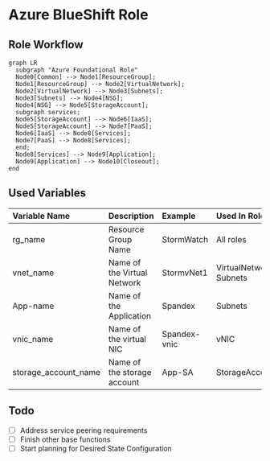 # Azure BlueShift Role

## Role Workflow

```mermaid
graph LR
  subgraph "Azure Foundational Role"
  Node0[Common] --> Node1[ResourceGroup];
  Node1[ResourceGroup] --> Node2[VirtualNetwork];
  Node2[VirtualNetwork] --> Node3[Subnets];
  Node3[Subnets] --> Node4[NSG];
  Node4[NSG] --> Node5[StorageAccount];
  subgraph services;
  Node5[StorageAccount] --> Node6[IaaS];
  Node5[StorageAccount] --> Node7[PaaS];
  Node6[IaaS] --> Node8[Services];
  Node7[PaaS] --> Node8[Services];
  end;
  Node8[Services] --> Node9[Application];
  Node9[Application] --> Node10[Closeout];
end
```

## Used Variables

| Variable Name | Description | Example | Used In Role |
| :--- | :--- | :--- | :--- |
| rg_name | Resource Group Name | StormWatch | All roles |
| vnet_name | Name of the Virtual Network | StormvNet1 | VirtualNetwork, Subnets |
| App-name | Name of the Application | Spandex | Subnets |
| vnic_name | Name of the virtual NIC | Spandex-vnic | vNIC |
| storage_account_name | Name of the storage account | App-SA | StorageAccount |

## Todo

- [ ] Address service peering requirements
- [ ] Finish other base functions
- [ ] Start planning for Desired State Configuration